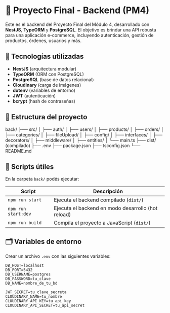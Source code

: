 # 🛒 Proyecto Final - Backend (PM4)

Este es el backend del Proyecto Final del Módulo 4, desarrollado con **NestJS**, **TypeORM** y **PostgreSQL**. El objetivo es brindar una API robusta para una aplicación e-commerce, incluyendo autenticación, gestión de productos, órdenes, usuarios y más.

## 🚀 Tecnologías utilizadas

- **NestJS** (arquitectura modular)
- **TypeORM** (ORM con PostgreSQL)
- **PostgreSQL** (base de datos relacional)
- **Cloudinary** (carga de imágenes)
- **dotenv** (variables de entorno)
- **JWT** (autenticación)
- **bcrypt** (hash de contraseñas)

## 📂 Estructura del proyecto

back/
├── src/
│ ├── auth/
│ ├── users/
│ ├── products/
│ ├── orders/
│ ├── categories/
│ ├── fileUpload/
│ ├── config/
│ ├── interfaces/
│ ├── decorators/
│ ├── middleware/
│ ├── entities/
│ └── main.ts
├── dist/ (compilado)
├── .env
├── package.json
├── tsconfig.json
└── README.md


## 🔧 Scripts útiles

En la carpeta `back/` podés ejecutar:

| Script             | Descripción                                       |
|--------------------|---------------------------------------------------|
| `npm run start`    | Ejecuta el backend compilado (`dist/`)           |
| `npm run start:dev`| Ejecuta el backend en modo desarrollo (hot reload)|
| `npm run build`    | Compila el proyecto a JavaScript (`dist/`)       |

## 🗂️ Variables de entorno

Crear un archivo `.env` con las siguientes variables:

```env
DB_HOST=localhost
DB_PORT=5432
DB_USERNAME=postgres
DB_PASSWORD=tu_clave
DB_NAME=nombre_de_tu_bd

JWT_SECRET=tu_clave_secreta
CLOUDINARY_NAME=tu_nombre
CLOUDINARY_API_KEY=tu_api_key
CLOUDINARY_API_SECRET=tu_api_secret
